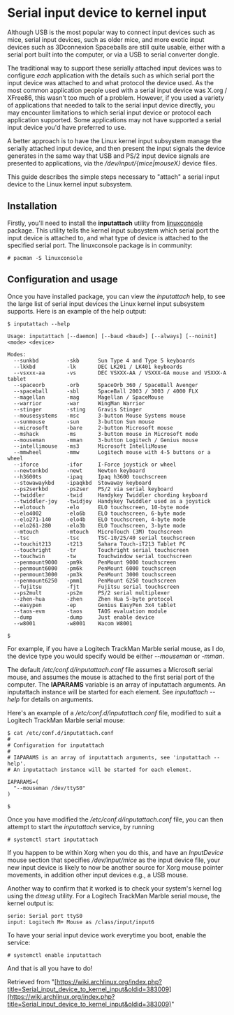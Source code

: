 # Serial input device to kernel input

Although USB is the most popular way to connect input devices such as mice, serial input devices, such as older mice, and more exotic input devices such as 3Dconnexion Spaceballs are still quite usable, either with a serial port built into the computer, or via a USB to serial converter dongle.

The traditional way to support these serially attached input devices was to configure _each_ application with the details such as which serial port the input device was attached to and what protocol the device used. As the most common application people used with a serial input device was X.org / XFree86, this wasn't too much of a problem. However, if you used a variety of applications that needed to talk to the serial input device directly, you may encounter limitations to which serial input device or protocol each application supported. Some applications may not have supported a serial input device you'd have preferred to use.

A better approach is to have the Linux kernel input subsystem manage the serially attached input device, and then present the input signals the device generates in the same way that USB and PS/2 input device signals are presented to applications, via the _/dev/input/{mice|mouseX}_ device files.

This guide describes the simple steps necessary to "attach" a serial input device to the Linux kernel input subsystem.

## Installation

Firstly, you'll need to install the **inputattach** utility from [linuxconsole](https://www.archlinux.org/packages/?name=linuxconsole) package. This utility tells the kernel input subsystem which serial port the input device is attached to, and what type of device is attached to the specified serial port. The linuxconsole package is in community:

```
# pacman -S linuxconsole

```

## Configuration and usage

Once you have installed package, you can view the _inputattach_ help, to see the large list of serial input devices the Linux kernel input subsystem supports. Here is an example of the help output:

```
$ inputattach --help

Usage: inputattach [--daemon] [--baud <baud>] [--always] [--noinit] <mode> <device>

Modes:
  --sunkbd         -skb      Sun Type 4 and Type 5 keyboards
  --lkkbd          -lk       DEC LK201 / LK401 keyboards
  --vsxxx-aa       -vs       DEC VSXXX-AA / VSXXX-GA mouse and VSXXX-A tablet
  --spaceorb       -orb      SpaceOrb 360 / SpaceBall Avenger
  --spaceball      -sbl      SpaceBall 2003 / 3003 / 4000 FLX
  --magellan       -mag      Magellan / SpaceMouse
  --warrior        -war      WingMan Warrior
  --stinger        -sting    Gravis Stinger
  --mousesystems   -msc      3-button Mouse Systems mouse
  --sunmouse       -sun      3-button Sun mouse
  --microsoft      -bare     2-button Microsoft mouse
  --mshack         -ms       3-button mouse in Microsoft mode
  --mouseman       -mman     3-button Logitech / Genius mouse
  --intellimouse   -ms3      Microsoft IntelliMouse
  --mmwheel        -mmw      Logitech mouse with 4-5 buttons or a wheel
  --iforce         -ifor     I-Force joystick or wheel
  --newtonkbd      -newt     Newton keyboard
  --h3600ts        -ipaq     Ipaq h3600 touchscreen
  --stowawaykbd    -ipaqkbd  Stowaway keyboard
  --ps2serkbd      -ps2ser   PS/2 via serial keyboard
  --twiddler       -twid     Handykey Twiddler chording keyboard
  --twiddler-joy   -twidjoy  Handykey Twiddler used as a joystick
  --elotouch       -elo      ELO touchscreen, 10-byte mode
  --elo4002        -elo6b    ELO touchscreen, 6-byte mode
  --elo271-140     -elo4b    ELO touchscreen, 4-byte mode
  --elo261-280     -elo3b    ELO Touchscreen, 3-byte mode
  --mtouch         -mtouch   MicroTouch (3M) touchscreen
  --tsc            -tsc      TSC-10/25/40 serial touchscreen
  --touchit213     -t213     Sahara Touch-iT213 Tablet PC
  --touchright     -tr       Touchright serial touchscreen
  --touchwin       -tw       Touchwindow serial touchscreen
  --penmount9000   -pm9k     PenMount 9000 touchscreen
  --penmount6000   -pm6k     PenMount 6000 touchscreen
  --penmount3000   -pm3k     PenMount 3000 touchscreen
  --penmount6250   -pmm1     PenMount 6250 touchscreen
  --fujitsu        -fjt      Fujitsu serial touchscreen
  --ps2mult        -ps2m     PS/2 serial multiplexer
  --zhen-hua       -zhen     Zhen Hua 5-byte protocol
  --easypen        -ep       Genius EasyPen 3x4 tablet
  --taos-evm       -taos     TAOS evaluation module
  --dump           -dump     Just enable device
  --w8001          -w8001    Wacom W8001

$

```

For example, if you have a Logitech TrackMan Marble serial mouse, as I do, the device type you would specify would be either _--mouseman_ or _-mman_.

The default _/etc/conf.d/inputattach.conf_ file assumes a Microsoft serial mouse, and assumes the mouse is attached to the first serial port of the computer. The **IAPARAMS** variable is an array of inputattach arguments. An inputattach instance will be started for each element. See _inputattach --help_ for details on arguments.

Here's an example of a _/etc/conf.d/inputattach.conf_ file, modified to suit a Logitech TrackMan Marble serial mouse:

```
$ cat /etc/conf.d/inputattach.conf 
#
# Configuration for inputattach
#
# IAPARAMS is an array of inputattach arguments, see 'inputattach --help'.
# An inputattach instance will be started for each element.

IAPARAMS=(
  "--mouseman /dev/ttyS0"
)

$

```

Once you have modified the _/etc/conf.d/inputattach.conf_ file, you can then attempt to start the _inputattach_ service, by running

```
# systemctl start inputattach

```

If you happen to be within Xorg when you do this, and have an _InputDevice_ mouse section that specifies _/dev/input/mice_ as the input device file, your new input device is likely to now be another source for Xorg mouse pointer movements, in addition other input devices e.g., a USB mouse.

Another way to confirm that it worked is to check your system's kernel log using the _dmesg_ utility. For a Logitech TrackMan Marble serial mouse, the kernel output is:

```
serio: Serial port ttyS0
input: Logitech M+ Mouse as /class/input/input6

```

To have your serial input device work everytime you boot, enable the service:

```
# systemctl enable inputattach

```

And that is all you have to do!

Retrieved from "[https://wiki.archlinux.org/index.php?title=Serial_input_device_to_kernel_input&oldid=383009](https://wiki.archlinux.org/index.php?title=Serial_input_device_to_kernel_input&oldid=383009)"